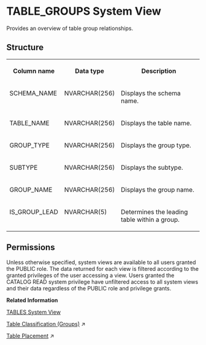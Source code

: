 <!-- loio210103bd75191014a9ffbcb8c8e22a88 -->

# TABLE\_GROUPS System View

Provides an overview of table group relationships.



<a name="loio210103bd75191014a9ffbcb8c8e22a88___t_a_b_l_e__g_r_o_u_p_s_1struct_TABLE_GROUPS"/>

## Structure


<table>
<tr>
<th valign="top">

Column name

</th>
<th valign="top">

Data type

</th>
<th valign="top">

Description

</th>
</tr>
<tr>
<td valign="top">

SCHEMA\_NAME

</td>
<td valign="top">

NVARCHAR\(256\)

</td>
<td valign="top">

Displays the schema name.

</td>
</tr>
<tr>
<td valign="top">

TABLE\_NAME

</td>
<td valign="top">

NVARCHAR\(256\)

</td>
<td valign="top">

Displays the table name.

</td>
</tr>
<tr>
<td valign="top">

GROUP\_TYPE

</td>
<td valign="top">

NVARCHAR\(256\)

</td>
<td valign="top">

Displays the group type.

</td>
</tr>
<tr>
<td valign="top">

SUBTYPE

</td>
<td valign="top">

NVARCHAR\(256\)

</td>
<td valign="top">

Displays the subtype.

</td>
</tr>
<tr>
<td valign="top">

GROUP\_NAME

</td>
<td valign="top">

NVARCHAR\(256\)

</td>
<td valign="top">

Displays the group name.

</td>
</tr>
<tr>
<td valign="top">

IS\_GROUP\_LEAD

</td>
<td valign="top">

NVARCHAR\(5\)

</td>
<td valign="top">

Determines the leading table within a group.

</td>
</tr>
</table>



<a name="loio210103bd75191014a9ffbcb8c8e22a88__section_s3k_3xz_2zb"/>

## Permissions

Unless otherwise specified, system views are available to all users granted the PUBLIC role. The data returned for each view is filtered according to the granted privileges of the user accessing a view. Users granted the CATALOG READ system privilege have unfiltered access to all system views and their data regardless of the PUBLIC role and privilege grants.

**Related Information**  


[TABLES System View](tables-system-view-2101973.md "Provides information about tables in the database.")

[Table Classification (Groups)](https://help.sap.com/viewer/f9c5015e72e04fffa14d7d4f7267d897/2024_1_QRC/en-US/dff79b704fb046a5af21170ee8e61c6d.html "Associated tables can be classified by a common table group.") :arrow_upper_right:

[Table Placement](https://help.sap.com/viewer/f9c5015e72e04fffa14d7d4f7267d897/2024_1_QRC/en-US/22888f9344954f258284d2dd936d0d0a.html "Table classification and table placement configuration, enhanced by partitioning, build the foundation for controlling the data distribution in a SAP HANA scale-out environment.") :arrow_upper_right:

